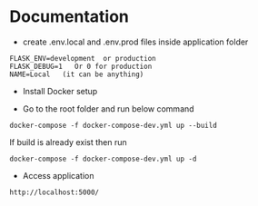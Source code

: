 # Documentation

* create .env.local and .env.prod files inside application folder
```
FLASK_ENV=development  or production
FLASK_DEBUG=1   Or 0 for production
NAME=Local   (it can be anything)
```

* Install Docker setup
- Go to the root folder and run below command
```
docker-compose -f docker-compose-dev.yml up --build
```
If build is already exist then run
```
docker-compose -f docker-compose-dev.yml up -d
```

* Access application
```
http://localhost:5000/
```